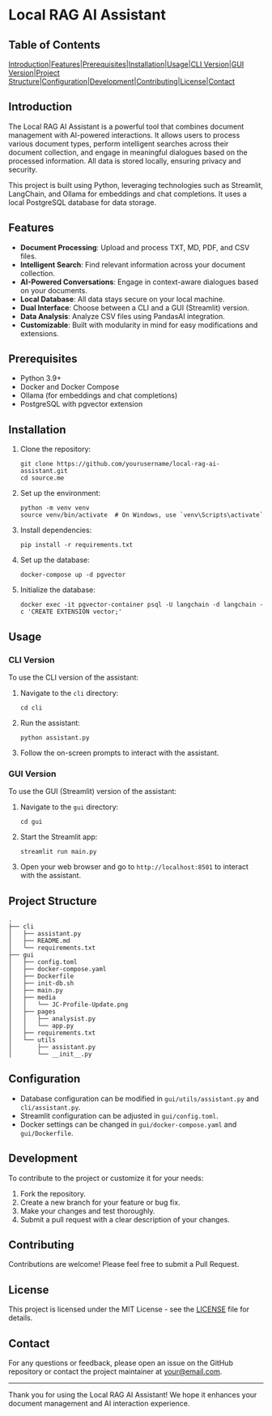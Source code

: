 # Local RAG AI Assistant

## Table of Contents
[Introduction](#introduction)|[Features](#features)|[Prerequisites](README.md#prerequisites)|[Installation](#installation)|[Usage](#usage)|[CLI Version](#cli-version)|[GUI Version](#gui-version)|[Project Structure](#project-structure)|[Configuration](#configuration)|[Development](#development)|[Contributing](#contributing)|[License](#license)|[Contact](#contact)

## Introduction

The Local RAG AI Assistant is a powerful tool that combines document management with AI-powered interactions. It allows users to process various document types, perform intelligent searches across their document collection, and engage in meaningful dialogues based on the processed information. All data is stored locally, ensuring privacy and security.

This project is built using Python, leveraging technologies such as Streamlit, LangChain, and Ollama for embeddings and chat completions. It uses a local PostgreSQL database for data storage.

## Features

- **Document Processing**: Upload and process TXT, MD, PDF, and CSV files.
- **Intelligent Search**: Find relevant information across your document collection.
- **AI-Powered Conversations**: Engage in context-aware dialogues based on your documents.
- **Local Database**: All data stays secure on your local machine.
- **Dual Interface**: Choose between a CLI and a GUI (Streamlit) version.
- **Data Analysis**: Analyze CSV files using PandasAI integration.
- **Customizable**: Built with modularity in mind for easy modifications and extensions.

## Prerequisites

- Python 3.9+
- Docker and Docker Compose
- Ollama (for embeddings and chat completions)
- PostgreSQL with pgvector extension

## Installation

1. Clone the repository:
   ```
   git clone https://github.com/yourusername/local-rag-ai-assistant.git
   cd source.me
   ```

2. Set up the environment:
   ```
   python -m venv venv
   source venv/bin/activate  # On Windows, use `venv\Scripts\activate`
   ```

3. Install dependencies:
   ```
   pip install -r requirements.txt
   ```

4. Set up the database:
   ```
   docker-compose up -d pgvector
   ```

5. Initialize the database:
   ```
   docker exec -it pgvector-container psql -U langchain -d langchain -c 'CREATE EXTENSION vector;'
   ```

## Usage

### CLI Version

To use the CLI version of the assistant:

1. Navigate to the `cli` directory:
   ```
   cd cli
   ```

2. Run the assistant:
   ```
   python assistant.py
   ```

3. Follow the on-screen prompts to interact with the assistant.

### GUI Version

To use the GUI (Streamlit) version of the assistant:

1. Navigate to the `gui` directory:
   ```
   cd gui
   ```

2. Start the Streamlit app:
   ```
   streamlit run main.py
   ```

3. Open your web browser and go to `http://localhost:8501` to interact with the assistant.

## Project Structure

```
.
├── cli
│   ├── assistant.py
│   ├── README.md
│   └── requirements.txt
├── gui
│   ├── config.toml
│   ├── docker-compose.yaml
│   ├── Dockerfile
│   ├── init-db.sh
│   ├── main.py
│   ├── media
│   │   └── JC-Profile-Update.png
│   ├── pages
│   │   ├── analysist.py
│   │   └── app.py
│   ├── requirements.txt
│   └── utils
│       ├── assistant.py
│       └── __init__.py
```

## Configuration

- Database configuration can be modified in `gui/utils/assistant.py` and `cli/assistant.py`.
- Streamlit configuration can be adjusted in `gui/config.toml`.
- Docker settings can be changed in `gui/docker-compose.yaml` and `gui/Dockerfile`.

## Development

To contribute to the project or customize it for your needs:

1. Fork the repository.
2. Create a new branch for your feature or bug fix.
3. Make your changes and test thoroughly.
4. Submit a pull request with a clear description of your changes.

## Contributing

Contributions are welcome! Please feel free to submit a Pull Request.

## License

This project is licensed under the MIT License - see the [LICENSE](LICENSE) file for details.

## Contact

For any questions or feedback, please open an issue on the GitHub repository or contact the project maintainer at your@email.com.

---

Thank you for using the Local RAG AI Assistant! We hope it enhances your document management and AI interaction experience.

